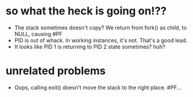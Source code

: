 # so what the heck is going on!??

- The stack sometimes doesn't copy? We return from fork() as child, to NULL, causing #PF
- PID is out of whack. In working instances, it's not. That's a good lead.
- It looks like PID 1 is returning to PID 2 state sometimes? huh?


# unrelated problems
- Oops, calling exit() doesn't move the stack to the right place. #PF...